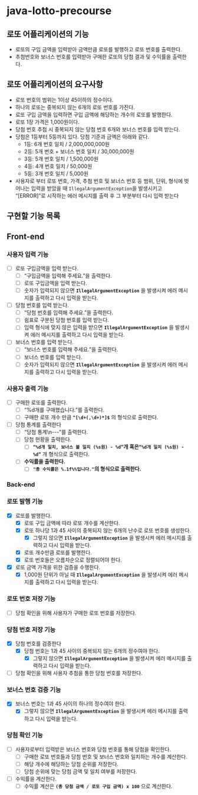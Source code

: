 # java-lotto-precourse
## 로또 어플리케이션의 기능

- 로또의 구입 금액을 입력받아 금액만큼 로또를 발행하고 로또 번호를 출력한다.
- 추첨번호와 보너스 번호를 입력받아 구매한 로또의 당첨 결과 및 수익률을 출력한다.

## 로또 어플리케이션의 요구사항

- 로또 번호의 범위는 1이상 45이하의 정수이다.
- 하나의 로또는 중복되지 않는 6개의 로또 번호를 가진다.
- 로또 구입 금액을 입력하면 구입 금액에 해당하는 개수의 로또를 발행한다.
- 로또 1장 가격은 1,000원이다.
- 당첨 번호 추첨 시 중복되지 않는 당첨 번호 6개와 보너스 번호를 입력 받는다.
- 당첨은 1등부터 5등까지 있다. 당첨 기준과 금액은 아래와 같다.
    - 1등: 6개 번호 일치 / 2,000,000,000원
    - 2등: 5개 번호 + 보너스 번호 일치 / 30,000,000원
    - 3등: 5개 번호 일치 / 1,500,000원
    - 4등: 4개 번호 일치 / 50,000원
    - 5등: 3개 번호 일치 / 5,000원
- 사용자로 부터 로또 번호, 가격, 추첨 번호 및 보너스 번호 등 범위, 단위, 형식에 벗어나는 입력을 받았을 때 `IllegalArgumentException`을 발생시키고 “[ERROR]”로 시작하는 에러 메시지를 출력 후 그 부분부터 다시 입력 받는다

## 구현할 기능 목록

## Front-end

### 사용자 입력 기능

- [ ]  로또 구입금액을 입력 받는다.
    - [ ]  “구입금액을 입력해 주세요.”을 출력한다.
    - [ ]  로또 구입금액을 입력 받는다.
    - [ ]  숫자가 입력되지 않으면 **`IllegalArgumentException`** 을 발생시켜 에러 메시지를 출력하고 다시 입력을 받는다.
- [ ]  당첨 번호를 입력 받는다.
    - [ ]  “당첨 번호를 입력해 주세요.”을 출력한다.
    - [ ]  쉼표로 구분된 당첨 번호를 입력 받는다.
    - [ ]  입력 형식에 맞지 않은 입력을 받으면 **`IllegalArgumentException`** 을 발생시켜 에러 메시지를 출력하고 다시 입력을 받는다.
- [ ]  보너스 번호를 입력 받는다.
    - [ ]  “보너스 번호를 입력해 주세요.”을 출력한다.
    - [ ]  보너스 번호를 입력 받는다.
    - [ ]  숫자가 입력되지 않으면 **`IllegalArgumentException`** 을 발생시켜 에러 메시지를 출력하고 다시 입력을 받는다.

### 사용자 출력 기능

- [ ]  구매한 로또를 출력한다.
    - [ ]  “%d개를 구매했습니다.”를 출력한다.
    - [ ]  구매한 로또 개수 만큼 **`^[\d+(,\d+)*]$`** 의 형식으로 출력한다.
- [ ]  당첨 통계를 출력한다
    - [ ]  “당첨 통계\n---”를 출력한다.
    - [ ]  당첨 현황을 출력한다.
        - [ ]  **`“%d개 일치, 보너스 볼 일치 (%s원) - %d”`**개 혹은**`“%d개 일치 (%s원) - %d”`** 개 형식으로 출력한다.
    - [ ]  **수익률을 출력한다.**
        - [ ]  **`"총 수익률은 %.1f%%입니다."`의 형식으로 출력한다.**

### Back-end

### 로또 발행 기능

- [x]  로또를 발행한다.
    - [x]  로또 구입 금액에 따라 로또 개수를 계산한다.
    - [x]  로또 하나당 1과 45 사이의 중복되지 않는 6개의 난수로 로또 번호를 생성한다.
        - [x]  그렇지 않으면 **`IllegalArgumentException`** 을 발생시켜 에러 메시지를 출력하고 다시 입력을 받는다.
    - [x]  로또 개수만큼 로또를 발행한다.
    - [x]  로또 번호들은 오름차순으로 정렬되어야 한다.
- [x]  로또 금액 가격을 위한 검증을 수행한다.
    - [x]  1,000원 단위가 아닐 때 **`IllegalArgumentException`** 을 발생시켜 에러 메시지를 출력하고 다시 입력을 받는다.

### 로또 번호 저장 기능

- [ ]  당첨 확인을 위해 사용자가 구매한 로또 번호를 저장한다.

### 당첨 번호 저장 기능

- [x]  당첨 번호를 검증한다
    - [x]  당첨 번호는 1과 45 사이의 중복되지 않는 6개의 정수여야 한다.
        - [x]  그렇지 않으면 **`IllegalArgumentException`** 을 발생시켜 에러 메시지를 출력하고 다시 입력을 받는다.
- [ ]  당첨 확인을 위해 사용자 추첨을 통한 당첨 번호를 저장한다.

### 보너스 번호 검증 기능

- [x] 보너스 번호는 1과 45 사이의 하나의 정수여야 한다.
  - [x] 그렇지 않으면 **`IllegalArgumentException`** 을 발생시켜 에러 메시지를 출력하고 다시 입력을 받는다.

### 당첨 확인 기능

- [ ]  사용자로부터 입력받은 보너스 번호와 당첨 번호를 통해 당첨을 확인한다.
    - [ ]  구매한 로또 번호들과 당첨 번호 및 보너스 번호와 일치하는 개수를 계산한다.
    - [ ]  해당 개수에 해당하는 당첨 순위를 저장한다.
    - [ ]  당첨 순위에 맞는 당첨 금액 및 일치 여부를 저장한다.
- [ ]  수익률을 계산한다.
    - [ ]  수익률 계산은 **`(총 당첨 금액 / 로또 구입 금액) x 100`** 으로 계산한다.